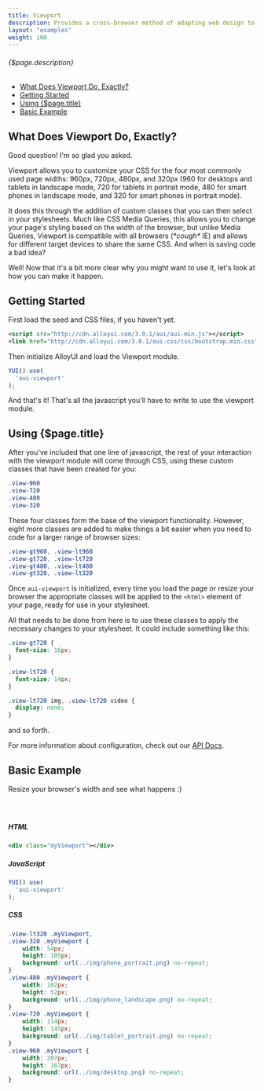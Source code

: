 ```yaml
---
title: Viewport
description: Provides a cross-browser method of adapting web design to display size.
layout: "examples"
weight: 100
---
```


<style>
{literal}
.view-lt320 .myViewport, .view-320 .myViewport {
    width: 54px;
    height: 105px;
    background: url(http://www.alloyui.com/viewport/img/phone_portrait.png) no-repeat;
}
.view-480 .myViewport {
    width: 102px;
    height: 52px;
    background: url(http://www.alloyui.com/viewport/img/phone_landscape.png) no-repeat;
}
.view-720 .myViewport {
    width: 114px;
    height: 145px;
    background: url(http://www.alloyui.com/viewport/img/tablet_portrait.png) no-repeat;
}
.view-960 .myViewport {
    width: 207px;
    height: 167px;
    background: url(http://www.alloyui.com/viewport/img/desktop.png) no-repeat;
}
.myViewport {
    margin-top: 60px;
    -webkit-transition: 0.5s ease-in;
    -moz-transition: 0.5s ease-in;
    -o-transition: 0.5s ease-in;
    -ms-transition: 0.5s ease-in;
    transition: 0.5s ease-in;
}
.myViewport:after {
    background: #333;
    border-radius: 3px;
    color: #fff;
    font-size: 1.5em;
    margin-top: -50px;
    position: absolute;
    padding: 10px;
    text-shadow: -1px -1px #000;
}
.view-lt320 .myViewport:after, .view-320 .myViewport:after {
    content: 'Smart Phone (320px)';
}
.view-480 .myViewport:after {
    content: 'Smart Phone Landscape (480px)';
}
.view-720 .myViewport:after {
    content: 'Tablet (720px)';
}
.view-960 .myViewport:after {
    content: 'Desktop (>= 960px)';
}
.view-lt320 .myViewport, .view-320 .myViewport {
    background: url(http://www.alloyui.com/viewport/img/phone_portrait.png) no-repeat;
    height: 105px;
    width: 54px;
}
.view-480 .myViewport {
    background: url(http://www.alloyui.com/viewport/img/phone_landscape.png) no-repeat;
    height: 52px;
    width: 102px;
}
.view-720 .myViewport {
    background: url(http://www.alloyui.com/viewport/img/tablet_portrait.png) no-repeat;
    height: 145px;
    width: 114px;
}
.view-960 .myViewport {
    background: url(http://www.alloyui.com/viewport/img/desktop.png) no-repeat;
    height: 167px;
    width: 207px;
}
{/literal}
</style>

###### {$page.description}

- [What Does Viewport Do, Exactly?](#1)
- [Getting Started](#2)
- [Using {$page.title}](#3)
- [Basic Example](#4)

<article id="1">

## What Does Viewport Do, Exactly?

Good question! I'm so glad you asked.

Viewport allows you to customize your CSS for the four most commonly used page widths: 960px, 720px, 480px, and 320px (960 for desktops and tablets in landscape mode, 720 for tablets in portrait mode, 480 for smart phones in landscape mode, and 320 for smart phones in portrait mode).

It does this through the addition of custom classes that you can then select in your stylesheets. Much like CSS Media Queries, this allows you to change your page's styling based on the width of the browser, but unlike Media Queries, Viewport is compatible with all browsers (_\*cough\*_ IE) and allows for different target devices to share the same CSS. And when is saving code a bad idea?

Well! Now that it's a bit more clear why you might want to use it, let's look at how you can make it happen.

</article>

<article id="2">

## Getting Started

First load the seed and CSS files, if you haven't yet.

```xml
<script src="http://cdn.alloyui.com/3.0.1/aui/aui-min.js"></script>
<link href="http://cdn.alloyui.com/3.0.1/aui-css/css/bootstrap.min.css" rel="stylesheet"></link>
```

Then initialize AlloyUI and load the Viewport module.

```javascript
YUI().use(
  'aui-viewport'
);
```

And that's it! That's all the javascript you'll have to write to use the viewport module.

</article>

<article id="3">

## Using {$page.title}

After you've included that one line of javascript, the rest of your interaction with the viewport module will come through CSS, using these custom classes that have been created for you:

```css
.view-960
.view-720
.view-480
.view-320
```

These four classes form the base of the viewport functionality. However, eight more classes are added to make things a bit easier when you need to code for a larger range of browser sizes:

```css
.view-gt960, .view-lt960
.view-gt720, .view-lt720
.view-gt480, .view-lt480
.view-gt320, .view-lt320
```

Once `aui-viewport` is initialized, every time you load the page or resize your browser the appropriate classes will be applied to the `<html>` element of your page, ready for use in your stylesheet.

All that needs to be done from here is to use these classes to apply the necessary changes to your stylesheet. It could include something like this:

```css
.view-gt720 {
  font-size: 16px;
}

.view-lt720 {
  font-size: 14px;
}

.view-lt720 img, .view-lt720 video {
  display: none;
}
```

and so forth.

<div class="alert alert-success">
	For more information about configuration, check out our <a href="http://alloyui.com/api/modules/aui-tooltip.html" target="_blank">API Docs</a>.
</div>

</article>

<article id="4">

## Basic Example

Resize your browser's width and see what happens :)

<div class="myViewport"></div>

<script type="text/javascript">
{literal}
YUI().use(
  'aui-viewport'
);
{/literal}
</script>

##### HTML

```xml
<div class="myViewport"></div>
```

##### JavaScript

```javascript
YUI().use(
  'aui-viewport'
);
```

##### CSS

```css
.view-lt320 .myViewport,
.view-320 .myViewport {
    width: 54px;
    height: 105px;
    background: url(../img/phone_portrait.png) no-repeat;
}
.view-480 .myViewport {
    width: 102px;
    height: 52px;
    background: url(../img/phone_landscape.png) no-repeat;
}
.view-720 .myViewport {
    width: 114px;
    height: 145px;
    background: url(../img/tablet_portrait.png) no-repeat;
}
.view-960 .myViewport {
    width: 207px;
    height: 167px;
    background: url(../img/desktop.png) no-repeat;
}
```

</article>
